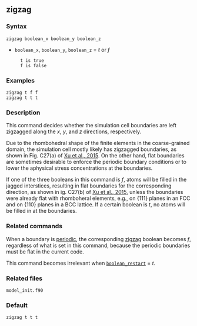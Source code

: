 ## zigzag

### Syntax

	zigzag boolean_x boolean_y boolean_z

* `boolean_x`, `boolean_y`, `boolean_z` = _t_ or _f_

		t is true
		f is false

### Examples

	zigzag t f f
	zigzag t t t

### Description

This command decides whether the simulation cell boundaries are left zigzagged along the _x_, _y_, and _z_ directions, respectively.

Due to the rhombohedral shape of the finite elements in the coarse-grained domain, the simulation cell mostly likely has zigzagged boundaries, as shown in Fig. C27(a) of [Xu et al., 2015](http://dx.doi.org/10.1016/j.ijplas.2015.05.007). On the other hand, flat boundaries are sometimes desirable to enforce the periodic boundary conditions or to lower the aphysical stress concentrations at the boundaries.

If one of the three booleans in this command is _f_, atoms will be filled in the jagged interstices, resulting in flat boundaries for the corresponding direction, as shown in ig. C27(b) of [Xu et al., 2015](http://dx.doi.org/10.1016/j.ijplas.2015.05.007), unless the boundaries were already flat with rhomboheral elements, e.g., on {111} planes in an FCC and on {110} planes in a BCC lattice. If a certain boolean is _t_, no atoms will be filled in at the boundaries.

### Related commands

When a boundary is [periodic](boundary.md), the corresponding [zigzag](zigzag.md) boolean becomes _f_, regardless of what is set in this command, because the periodic boundaries must be flat in the current code.

This command becomes irrelevant when [`boolean_restart`](restart.md) = _t_.

### Related files

`model_init.f90`

### Default

	zigzag t t t